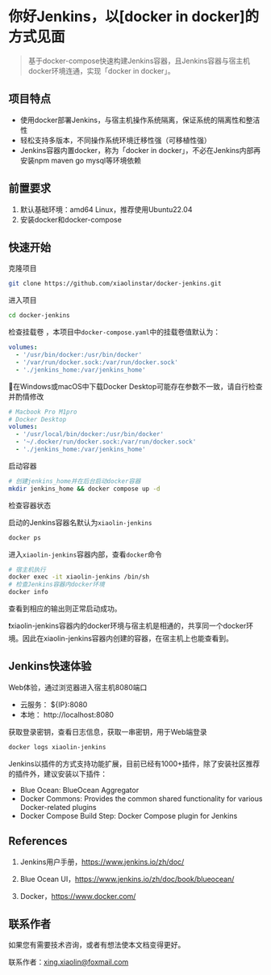 # 你好Jenkins，以[docker in docker]的方式见面

> 基于docker-compose快速构建Jenkins容器，且Jenkins容器与宿主机docker环境连通，实现「docker in docker」。

## 项目特点

- 使用docker部署Jenkins，与宿主机操作系统隔离，保证系统的隔离性和整洁性
- 轻松支持多版本，不同操作系统环境迁移性强（可移植性强）
- Jenkins容器内置docker，称为「docker in docker」，不必在Jenkins内部再安装npm maven go mysql等环境依赖

## 前置要求

1. 默认基础环境：amd64 Linux，推荐使用Ubuntu22.04
2. 安装docker和docker-compose

## 快速开始

克隆项目

```bash
git clone https://github.com/xiaolinstar/docker-jenkins.git 
```

进入项目

```bash
cd docker-jenkins
```

检查挂载卷 ，本项目中`docker-compose.yaml`中的挂载卷值默认为：

```yaml
volumes:
  - '/usr/bin/docker:/usr/bin/docker'
  - '/var/run/docker.sock:/var/run/docker.sock'
  - './jenkins_home:/var/jenkins_home'
```

👀在Windows或macOS中下载Docker Desktop可能存在参数不一致，请自行检查并酌情修改

```yaml
# Macbook Pro M1pro 
# Docker Desktop
volumes:
  - '/usr/local/bin/docker:/usr/bin/docker'
  - '~/.docker/run/docker.sock:/var/run/docker.sock'
  - './jenkins_home:/var/jenkins_home'
```

启动容器

```bash
# 创建jenkins_home并在后台启动docker容器
mkdir jenkins_home && docker compose up -d 
```

检查容器状态

启动的Jenkins容器名默认为`xiaolin-jenkins`

```bash
docker ps
```

进入`xiaolin-jenkins`容器内部，查看`docker`命令

```bash
# 宿主机执行
docker exec -it xiaolin-jenkins /bin/sh
# 检查Jenkins容器内docker环境
docker info
```

查看到相应的输出则正常启动成功。

❗️xiaolin-jenkins容器内的docker环境与宿主机是相通的，共享同一个docker环境。因此在xiaolin-jenkins容器内创建的容器，在宿主机上也能查看到。

## Jenkins快速体验

Web体验，通过浏览器进入宿主机8080端口

- 云服务： ${IP}:8080
- 本地： http://localhost:8080

获取登录密钥，查看日志信息，获取一串密钥，用于Web端登录

```bash
docker logs xiaolin-jenkins
```

Jenkins以插件的方式支持功能扩展，目前已经有1000+插件，除了安装社区推荐的插件外，建议安装以下插件：

- Blue Ocean: BlueOcean Aggregator
- Docker Commons: Provides the common shared functionality for various Docker-related plugins
- Docker Compose Build Step: Docker Compose plugin for Jenkins

## References

1. Jenkins用户手册，https://www.jenkins.io/zh/doc/

2. Blue Ocean UI，https://www.jenkins.io/zh/doc/book/blueocean/

3. Docker，https://www.docker.com/

## 联系作者

如果您有需要技术咨询，或者有想法使本文档变得更好。

联系作者：xing.xiaolin@foxmail.com
